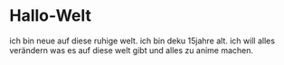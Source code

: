 # Hallo-Welt
ich bin neue auf diese ruhige welt.
ich bin deku 15jahre alt.
ich will alles verändern was es auf diese welt gibt und alles zu anime machen.
